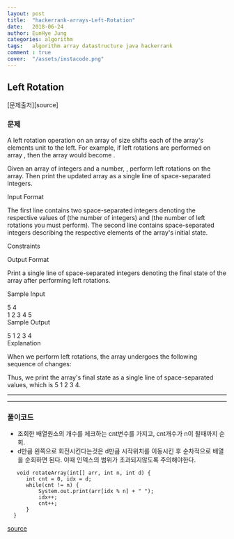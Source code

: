 ```yaml
---
layout: post
title:  "hackerrank-arrays-Left-Rotation"
date:   2018-06-24
author: EunHye Jung
categories: algorithm
tags:	algorithm array datastructure java hackerrank
comment : true
cover:  "/assets/instacode.png"
---
```


## Left Rotation

[문제출저][source]

### 문제
   
A left rotation operation on an array of size  shifts each of the array's elements  unit to the left. For example, if  left rotations are performed on array , then the array would become .   
   
Given an array of  integers and a number, , perform  left rotations on the array. Then print the updated array as a single line of space-separated integers.   
   
Input Format   
   
The first line contains two space-separated integers denoting the respective values of  (the number of integers) and  (the number of left rotations you must perform). 
The second line contains  space-separated integers describing the respective elements of the array's initial state.   
   
Constraints   
   
Output Format   
   
Print a single line of  space-separated integers denoting the final state of the array after performing  left rotations.
    
Sample Input
   
5 4  
1 2 3 4 5  
Sample Output   
   
5 1 2 3 4   
Explanation   
   
When we perform  left rotations, the array undergoes the following sequence of changes:   
  
Thus, we print the array's final state as a single line of space-separated values, which is 5 1 2 3 4.  

_ _ _

   

- - -


  
### 풀이코드
  
  * 조회한 배열원소의 개수를 체크하는 cnt변수를 가지고, cnt개수가 n이 될때까지 순회.   
  * d만큼 왼쪽으로 회전시킨다는것은 d만큼 시작위치를 이동시킨 후 순차적으로 배열을 순회하면 된다.   이때 인덱스의 범위가 초과되지않도록 주의해야한다.
    
  ```
     void rotateArray(int[] arr, int n, int d) {
        int cnt = 0, idx = d;
        while(cnt != n) {
            System.out.print(arr[idx % n] + " ");
            idx++;
            cnt++;
        }
    }
  ```

[source](https://www.hackerrank.com/challenges/array-left-rotation/problem)

